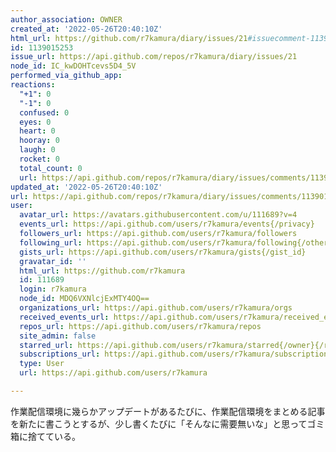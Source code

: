 ```yaml
---
author_association: OWNER
created_at: '2022-05-26T20:40:10Z'
html_url: https://github.com/r7kamura/diary/issues/21#issuecomment-1139015253
id: 1139015253
issue_url: https://api.github.com/repos/r7kamura/diary/issues/21
node_id: IC_kwDOHTcevs5D4_5V
performed_via_github_app: 
reactions:
  "+1": 0
  "-1": 0
  confused: 0
  eyes: 0
  heart: 0
  hooray: 0
  laugh: 0
  rocket: 0
  total_count: 0
  url: https://api.github.com/repos/r7kamura/diary/issues/comments/1139015253/reactions
updated_at: '2022-05-26T20:40:10Z'
url: https://api.github.com/repos/r7kamura/diary/issues/comments/1139015253
user:
  avatar_url: https://avatars.githubusercontent.com/u/111689?v=4
  events_url: https://api.github.com/users/r7kamura/events{/privacy}
  followers_url: https://api.github.com/users/r7kamura/followers
  following_url: https://api.github.com/users/r7kamura/following{/other_user}
  gists_url: https://api.github.com/users/r7kamura/gists{/gist_id}
  gravatar_id: ''
  html_url: https://github.com/r7kamura
  id: 111689
  login: r7kamura
  node_id: MDQ6VXNlcjExMTY4OQ==
  organizations_url: https://api.github.com/users/r7kamura/orgs
  received_events_url: https://api.github.com/users/r7kamura/received_events
  repos_url: https://api.github.com/users/r7kamura/repos
  site_admin: false
  starred_url: https://api.github.com/users/r7kamura/starred{/owner}{/repo}
  subscriptions_url: https://api.github.com/users/r7kamura/subscriptions
  type: User
  url: https://api.github.com/users/r7kamura

---
```

作業配信環境に幾らかアップデートがあるたびに、作業配信環境をまとめる記事を新たに書こうとするが、少し書くたびに「そんなに需要無いな」と思ってゴミ箱に捨てている。